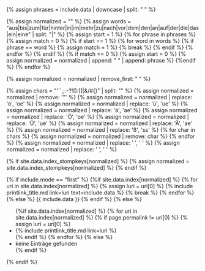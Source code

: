 {% assign phrases = include.data | downcase | split: " " %}

{% assign normalized = "" %}
{% assign words = "aus|bis|zum|für|hinter|in|im|mehr|zu|nach|vor|dem|den|an|auf|der|die|das|ein|eine" | split: "|" %}
{% assign start = 1 %}
{% for phrase in phrases %}
    {% assign match = 0 %}
    {% if start == 1 %}
        {% for word in words %}
            {% if phrase == word %}
                {% assign match = 1 %}
                {% break %}
            {% endif %}
        {% endfor %}
    {% endif %}
    {% if match == 0 %}
        {% assign start = 0 %}
        {% assign normalized =  normalized | append: " " | append: phrase %}
    {%endif %}
{% endfor %}

{% assign normalized = normalized | remove_first: " " %}

{% assign chars = "'`´,;.-?!():[]|&/#{}" | split: "" %}
{% assign normalized = normalized | remove: '"' %}
{% assign normalized = normalized | replace: 'ö', 'oe' %}
{% assign normalized = normalized | replace: 'ü', 'ue' %}
{% assign normalized = normalized | replace: 'ä', 'ae' %}
{% assign normalized = normalized | replace: 'Ö', 'oe' %}
{% assign normalized = normalized | replace: 'Ü', 'ue' %}
{% assign normalized = normalized | replace: 'Ä', 'ae' %}
{% assign normalized = normalized | replace: 'ß', 'ss' %}
{% for char in chars %}
    {% assign normalized = normalized | remove: char %}
{% endfor %}
{% assign normalized = normalized | replace: '   ', ' ' %}
{% assign normalized = normalized | replace: '  ', ' ' %}

{% if site.data.index_stompkeys[normalized] %}
    {% assign normalized = site.data.index_stompkeys[normalized] %}
{% endif %}

{% if include.mode == "first" %}
    {%if site.data.index[normalized] %}
        {% for uri in site.data.index[normalized] %}
            {% assign luri = uri[0] %}
            {% include printlink_title.md link=luri text=include.data %}
            {% break %}
        {% endfor %}
    {% else %}
        <span data-lookup="{{ normalized }}">{{ include.data }}</span>
    {% endif %}
{% else %}
    <ul data-lookup="{{ normalized }}">
    {%if site.data.index[normalized] %}
        {% for uri in site.data.index[normalized] %}
            {% if page.permalink != uri[0] %}
                {% assign luri = uri[0] %}
                <li>{% include printlink_title.md link=luri %}</li>
            {% endif %}
        {% endfor %}
    {% else %}
        <li>keine Einträge gefunden</li>
    {% endif %}
    </ul>
{% endif %}
